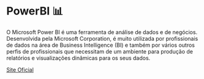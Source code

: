 # PowerBI 📊

O Microsoft Power BI é uma ferramenta de análise de dados e de negócios. Desenvolvida pela Microsoft Corporation, é muito utilizada por profissionais de dados na área de Business Intelligence (BI) e também por vários outros perfis de profissionais que necessitam de um ambiente para produção de relatórios e visualizações dinâmicas para os seus dados.

[Site Oficial](https://powerbi.microsoft.com/pt-br/landing/free-account/?ef_id=_k_EAIaIQobChMIwtHj-drA_wIVZzrUAR3cWQRiEAAYASAAEgJmNvD_BwE_k_&OCID=AIDcmmk4cy2ahx_SEM__k_EAIaIQobChMIwtHj-drA_wIVZzrUAR3cWQRiEAAYASAAEgJmNvD_BwE_k_&gclid=EAIaIQobChMIwtHj-drA_wIVZzrUAR3cWQRiEAAYASAAEgJmNvD_BwE)
